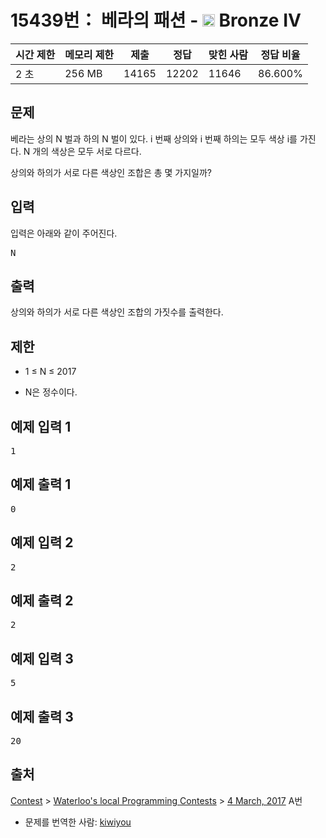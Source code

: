 # 15439번： 베라의 패션 - <img src="https://static.solved.ac/tier_small/2.svg" style="height:20px" /> Bronze IV



| 시간 제한 | 메모리 제한 | 제출 | 정답 | 맞힌 사람 | 정답 비율 |
| --- | --- | --- | --- | --- | --- |
| 2 초 | 256 MB | 14165 | 12202 | 11646 | 86.600% |
## 문제

베라는 상의 N 벌과 하의 N 벌이 있다. i 번째 상의와 i 번째 하의는 모두 색상 i를 가진다. N 개의 색상은 모두 서로 다르다.

상의와 하의가 서로 다른 색상인 조합은 총 몇 가지일까?

## 입력

입력은 아래와 같이 주어진다.

<pre>N</pre>
## 출력

상의와 하의가 서로 다른 색상인 조합의 가짓수를 출력한다.

## 제한

- 1 ≤ N ≤ 2017

- N은 정수이다.

## 예제 입력 1

<pre>1
</pre>
## 예제 출력 1

<pre>0
</pre>
## 예제 입력 2

<pre>2
</pre>
## 예제 출력 2

<pre>2
</pre>
## 예제 입력 3

<pre>5
</pre>
## 예제 출력 3

<pre>20
</pre>
## 출처

[Contest](/category/45) > [Waterloo's local Programming Contests](/category/98) > [4 March, 2017](/category/detail/1829) A번

- 문제를 번역한 사람: [kiwiyou](/user/kiwiyou)